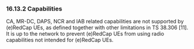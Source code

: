 ### 16.13.2 Capabilities

CA, MR-DC, DAPS, NCR and IAB related capabilities are not supported by
(e)RedCap UEs, as defined together with other limitations in TS 38.306
\[11\]. It is up to the network to prevent (e)RedCap UEs from using
radio capabilities not intended for (e)RedCap UEs.